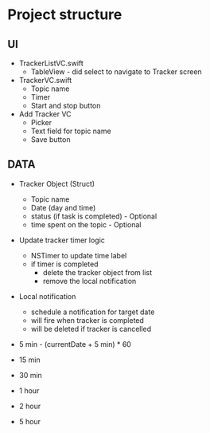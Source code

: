 #  Project structure

## UI
- TrackerListVC.swift
    - TableView - did select to navigate to Tracker screen
- TrackerVC.swift
    - Topic name
    - Timer
    - Start and stop button
- Add Tracker VC
    - Picker
    - Text field for topic name
    - Save button

## DATA
- Tracker Object (Struct)
    - Topic name
    - Date (day and time)
    - status (if task is completed) - Optional
    - time spent on the topic - Optional
    
- Update tracker timer logic
    - NSTimer to update time label
    - if timer is completed 
        - delete the tracker object from list
        - remove the local notification
        
- Local notification
    - schedule a notification for target date
    - will fire when tracker is completed 
    - will be deleted if tracker is cancelled


- 5 min - (currentDate + 5 min) * 60
- 15 min
- 30 min
- 1 hour
- 2 hour
- 5 hour
